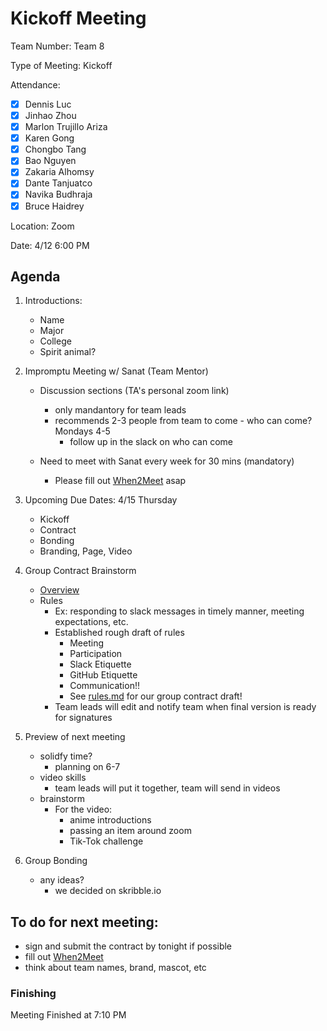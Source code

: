 
# Kickoff Meeting 

Team Number: Team 8

Type of Meeting: Kickoff

Attendance:  
   - [x] Dennis Luc	
   - [x] Jinhao Zhou	
   - [x] Marlon Trujillo Ariza	 
   - [x] Karen Gong	
   - [x] Chongbo Tang	
   - [x] Bao Nguyen	
   - [x] Zakaria Alhomsy	
   - [x] Dante Tanjuatco
   - [x] Navika Budhraja 
   - [x] Bruce Haidrey

Location: Zoom

Date: 4/12 6:00 PM

## Agenda

1. Introductions:
    - Name
    - Major
    - College 
    - Spirit animal?

2. Impromptu Meeting w/ Sanat (Team Mentor) 
    - Discussion sections (TA's personal zoom link) 
        - only mandantory for team leads 
        - recommends 2-3 people from team to come - who can come? Mondays 4-5 
            - follow up in the slack on who can come

    - Need to meet with Sanat every week for 30 mins (mandatory) 
        - Please fill out [When2Meet](https://www.when2meet.com/?11632616-uNUUY) asap 
  
3. Upcoming Due Dates: 4/15 Thursday  
    - Kickoff 
    - Contract 
    - Bonding 
    - Branding, Page, Video

4. Group Contract Brainstorm 
    - [Overview](https://canvas.ucsd.edu/courses/25069/assignments/281355)
    - Rules 
        - Ex: responding to slack messages in timely manner, meeting expectations, etc.
        - Established rough draft of rules
            -  Meeting 
            -  Participation 
            -  Slack Etiquette 
            -  GitHub Etiquette
            -  Communication!!
            -  See [rules.md](./misc/rules.md) for our group contract draft!
        - Team leads will edit and notify team when final version is ready for signatures
  
5. Preview of next meeting 
    - solidfy time? 
        - planning on 6-7
    - video skills
        - team leads will put it together, team will send in videos
    - brainstorm  
        - For the video: 
            -  anime introductions 
            -  passing an item around zoom 
            -  Tik-Tok challenge 

6. Group Bonding 
    - any ideas?
        - we decided on skribble.io

## To do for next meeting: 
  - sign and submit the contract by tonight if possible
  - fill out [When2Meet](https://www.when2meet.com/?11632616-uNUUY)
  - think about team names, brand, mascot, etc

### Finishing 
Meeting Finished at 7:10 PM

